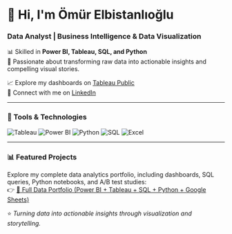 # 👋 Hi, I'm Ömür Elbistanlıoğlu  
### Data Analyst | Business Intelligence & Data Visualization  

📊 Skilled in **Power BI, Tableau, SQL, and Python**  
🚀 Passionate about transforming raw data into actionable insights and compelling visual stories.  

📈 Explore my dashboards on [Tableau Public](https://public.tableau.com/app/profile/omurelbi/vizzes)  
💼 Connect with me on [LinkedIn](https://www.linkedin.com/in/%C3%B6m%C3%BCr-elbistanl%C4%B1o%C4%9Flu-b41b67375/)  

---

### 🔧 Tools & Technologies
![Tableau](https://img.shields.io/badge/Tableau%20Public-blue?logo=tableau&logoColor=white)
![Power BI](https://img.shields.io/badge/Power%20BI-yellow?logo=powerbi&logoColor=black)
![Python](https://img.shields.io/badge/Python-blue?logo=python&logoColor=white)
![SQL](https://img.shields.io/badge/SQL-orange?logo=postgresql&logoColor=white)
![Excel](https://img.shields.io/badge/Excel-green?logo=microsoft-excel&logoColor=white)

---

### 📊 Featured Projects  
Explore my complete data analytics portfolio, including dashboards, SQL queries, Python notebooks, and A/B test studies:  
👉 [📂 Full Data Portfolio (Power BI + Tableau + SQL + Python + Google Sheets)](https://drive.google.com/drive/u/1/folders/1EB9HpfrixQXcjRTBZKtYung-WajSpX_f)

⭐ *Turning data into actionable insights through visualization and storytelling.*
